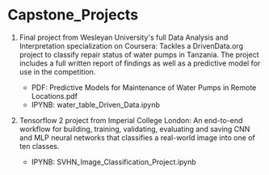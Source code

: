 # Capstone_Projects

 1. Final project from Wesleyan University's full Data Analysis and Interpretation specialization on Coursera: Tackles a DrivenData.org project to classify repair status of water pumps in Tanzania. The project includes a full written report of findings as well as a predictive model for use in the competition.

    * PDF:  Predictive Models for Maintenance of Water Pumps in Remote Locations.pdf
    * IPYNB:  water_table_Driven_Data.ipynb
    
   

 2. Tensorflow 2 project from Imperial College London: An end-to-end workflow for building, training, validating, evaluating and saving CNN and MLP neural networks that classifies a real-world image into one of ten classes.

    * IPYNB:  SVHN_Image_Classification_Project.ipynb
 
